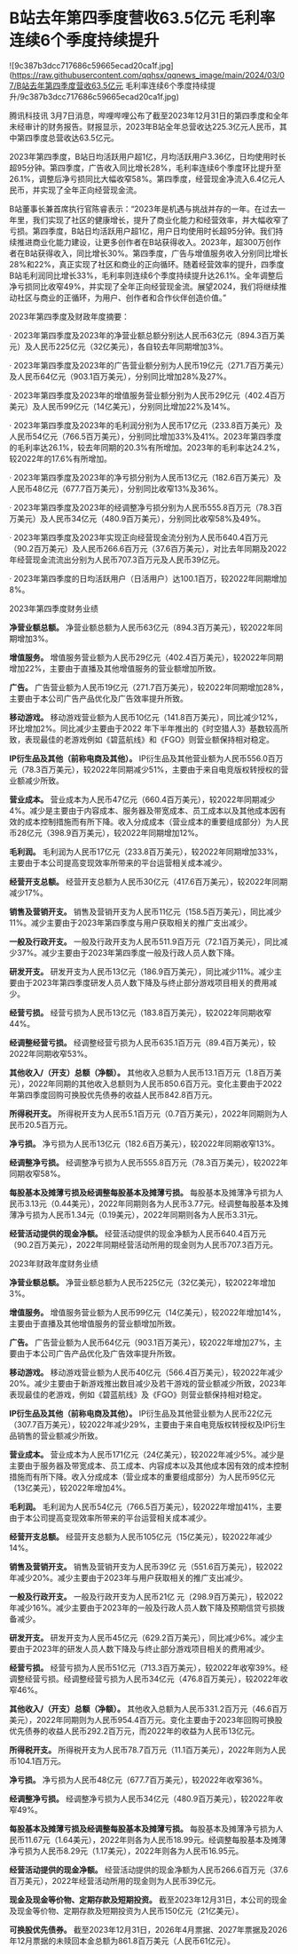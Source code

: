 # B站去年第四季度营收63.5亿元 毛利率连续6个季度持续提升

![9c387b3dcc717686c59665ecad20ca1f.jpg](https://raw.githubusercontent.com/qqhsx/qqnews_image/main/2024/03/07/B站去年第四季度营收63.5亿元 毛利率连续6个季度持续提升/9c387b3dcc717686c59665ecad20ca1f.jpg)

腾讯科技讯
3月7日消息，哔哩哔哩公布了截至2023年12月31日的第四季度和全年未经审计的财务报告。财报显示，2023年B站全年总营收达225.3亿元人民币，其中第四季度总营收达63.5亿元。

2023年第四季度，B站日均活跃用户超1亿，月均活跃用户3.36亿，日均使用时长超95分钟。第四季度，广告收入同比增长28%，毛利率连续6个季度环比提升至26.1%，调整后净亏损同比大幅收窄58%。第四季度，经营现金净流入6.4亿元人民币，并实现了全年正向经营现金流。

B站董事长兼首席执行官陈睿表示：“2023年是机遇与挑战并存的一年。在过去一年里，我们实现了社区的健康增长，提升了商业化能力和经营效率，并大幅收窄了亏损。第四季度，B站日均活跃用户超1亿，用户日均使用时长超95分钟。我们持续推进商业化能力建设，让更多创作者在B站获得收入。2023年，超300万创作者在B站获得收入，同比增长30%。第四季度，广告与增值服务收入分别同比增长28%和22%，真正实现了社区和商业的正向循环。随着经营效率的提升，四季度B站毛利润同比增长33%，毛利率则连续6个季度持续提升达26.1%。全年调整后净亏损同比收窄49%，并实现了全年正向经营现金流。展望2024，我们将继续推动社区与商业的正循环，为用户、创作者和合作伙伴创造价值。”

2023年第四季度及财政年度摘要：

‧ 2023年第四季度及2023年的净营业额总额分别达人民币63亿元（894.3百万美元）及人民币225亿元（32亿美元），各自较去年同期增加3%。

‧ 2023年第四季度及2023年的广告营业额分别为人民币19亿元（271.7百万美元）及人民币64亿元（903.1百万美元），分别同比增加28%及27%。

‧ 2023年第四季度及2023年的增值服务营业额分别为人民币29亿元（402.4百万美元）及人民币99亿元（14亿美元），分别同比增加22%及14%。

‧
2023年第四季度及2023年的毛利润分别为人民币17亿元（233.8百万美元）及人民币54亿元（766.5百万美元），分别同比增加33%及41%。2023年第四季度的毛利率达26.1%，较去年同期的20.3%有所增加。2023年的毛利率达24.2%，较2022年的17.6%有所增加。

‧ 2023年第四季度及2023年的净亏损分别为人民币13亿元（182.6百万美元）及人民币48亿元（677.7百万美元），分别同比收窄13%及36%。

‧
2023年第四季度及2023年的经调整净亏损分别为人民币555.8百万元（78.3百万美元）及人民币34亿元（480.9百万美元），分别同比收窄58%及49%。

‧
2023年第四季度及2023年实现正向经营现金流分别为人民币640.4百万元（90.2百万美元）及人民币266.6百万元（37.6百万美元），对比去年同期及2022年经营现金流流出分别为人民币707.3百万元及人民币39亿元。

‧ 2023年第四季度的日均活跃用户（日活用户）达100.1百万，较2022年同期增加8%。

2023年第四季度财务业绩

**净营业额总额。** 净营业额总额为人民币63亿元（894.3百万美元），较2022年同期增加3%。

**增值服务。** 增值服务营业额为人民币29亿元（402.4百万美元），较2022年同期增加22%，主要由于直播及其他增值服务的营业额增加所致。

**广告。** 广告营业额为人民币19亿元（271.7百万美元），较2022年同期增加28%，主要由于本公司广告产品优化及广告效率提升所致。

**移动游戏。** 移动游戏营业额为人民币10亿元（141.8百万美元），同比减少12%，环比增加2%。同比减少主要由于2022
年下半年推出的《时空猎人3》基数较高所致，表现最佳的老游戏例如《碧蓝航线》和《FGO》则营业额保持相对稳定。

**IP衍生品及其他（前称电商及其他）。**
IP衍生品及其他营业额为人民币556.0百万元（78.3百万美元），较2022年同期减少51%，主要由于来自电竞版权转授权的营业额减少所致。

**营业成本。**
营业成本为人民币47亿元（660.4百万美元），较2022年同期减少4%。减少是主要由于内容成本、服务器及带宽成本、员工成本以及其他成本因有效的成本控制措施而有所下降。收入分成成本（营业成本的重要组成部分）为人民币28亿元（398.9百万美元），较2022年同期增加12%。

**毛利润。** 毛利润为人民币17亿元（233.8百万美元），较2022年同期增加33%，主要由于本公司提高变现效率所带来的平台运营相关成本减少。

**经营开支总额。** 经营开支总额为人民币30亿元（417.6百万美元），较2022年同期减少17%。

**销售及营销开支。** 销售及营销开支为人民币11亿元（158.5百万美元），同比减少11%。减少主要由于2023年第四季度与用户获取相关的推广支出减少。

**一般及行政开支。** 一般及行政开支为人民币511.9百万元（72.1百万美元），同比减少37%。减少主要由于2023年第四季度一般及行政人员人数下降。

**研发开支。**
研发开支为人民币13亿元（186.9百万美元），同比减少11%。减少主要由于2023年第四季度研发人员人数下降及与终止部分游戏项目相关的费用减少。

**经营亏损。** 经营亏损为人民币13亿元（183.8百万美元），较2022年同期收窄44%。

**经调整经营亏损。** 经调整经营亏损为人民币635.1百万元（89.4百万美元），较2022年同期收窄53%。

**其他收入/（开支）总额（净额）。**
其他收入总额为人民币13.1百万元（1.8百万美元），2022年同期的其他收入总额则为人民币850.6百万元。变化主要由于2022年第四季度回购可换股优先债券的收益人民币842.8百万元。

**所得税开支。** 所得税开支为人民币5.1百万元（0.7百万美元），2022年同期则为人民币20.5百万元。

**净亏损。** 净亏损为人民币13亿元（182.6百万美元），较2022年同期收窄13%。

**经调整净亏损。** 经调整净亏损为人民币555.8百万元（78.3百万美元），较2022年同期收窄58%。

**每股基本及摊薄亏损及经调整每股基本及摊薄亏损。**
每股基本及摊薄净亏损为人民币3.13元（0.44美元），2022年同期则各为人民币3.77元。经调整每股基本及摊薄净亏损为人民币1.34元（0.19美元），2022年同期则各为人民币3.31元。

**经营活动提供的现金净额。**
经营活动提供的现金净额为人民币640.4百万元（90.2百万美元），2022年同期经营活动所用的现金则为人民币707.3百万元。

2023年财政年度财务业绩

**净营业额总额。** 净营业额总额为人民币225亿元（32亿美元），较2022年增加3%。

**增值服务。** 增值服务营业额为人民币99亿元（14亿美元），较2022年增加14%，主要由于直播及其他增值服务的营业额增加所致。

**广告。** 广告营业额为人民币64亿元（903.1百万美元），较2022年增加27%，主要由于本公司广告产品优化及广告效率提升所致。

**移动游戏。**
移动游戏营业额为人民币40亿元（566.4百万美元），较2022年减少20%。减少主要由于新游戏推出数目减少及若干游戏的营业额减少所致，2023年表现最佳的老游戏，例如《碧蓝航线》及《FGO》则营业额保持相对稳定。

**IP衍生品及其他（前称电商及其他）。**
IP衍生品及其他营业额为人民币22亿元（307.7百万美元），较2022年减少29%，主要由于来自电竞版权转授权及IP衍生品销售的营业额减少所致。

**营业成本。**
营业成本为人民币171亿元（24亿美元），较2022年减少5%。减少是主要由于服务器及带宽成本、员工成本、内容成本以及其他成本因有效的成本控制措施而有所下降。收入分成成本（营业成本的重要组成部分）为人民币95亿元（13亿美元），较2022年增加4%。

**毛利润。** 毛利润为人民币54亿元（766.5百万美元），较2022年增加41%，主要由于本公司提高变现效率所带来的平台运营相关成本减少。

**经营开支总额。** 经营开支总额为人民币105亿元（15亿美元），较2022年减少14%。

**销售及营销开支。** 销售及营销开支为人民币39亿
元（551.6百万美元），较2022年减少20%。减少主要由于2023年与用户获取相关的推广支出减少。

**一般及行政开支。** 一般及行政开支为人民币21亿
元（298.9百万美元），较2022年减少16%。减少主要由于2023年的一般及行政人员人数下降及预期信贷亏损拨备减少。

**研发开支。**
研发开支为人民币45亿元（629.2百万美元），同比减少6%。减少主要由于2023年的研发人员人数下降及与终止部分游戏项目相关的费用减少。

**经营亏损。**
经营亏损为人民币51亿元（713.3百万美元），较2022年收窄39%。经调整经营亏损。经调整经营亏损为人民币34亿元（476.8百万美元），较2022年收窄46%。

**其他收入/（开支）总额（净额）。**
其他收入总额为人民币331.2百万元（46.6百万美元），2022年同期则为人民币954.4百万元。变化主要由于2023年回购可换股优先债券的收益人民币292.2百万元，而2022年的收益为人民币13亿元。

**所得税开支。** 所得税开支为人民币78.7百万元（11.1百万美元），2022年则为人民币104.1百万元。

**净亏损。** 净亏损为人民币48亿元（677.7百万美元），较2022年收窄36%。

**经调整净亏损。** 经调整净亏损为人民币34亿元（480.9百万美元），较2022年收窄49%。

**每股基本及摊薄亏损及经调整每股基本及摊薄亏损。**
每股基本及摊薄净亏损为人民币11.67元（1.64美元），2022年则各为人民币18.99元。经调整每股基本及摊薄净亏损为人民币8.29元（1.17美元），2022年则各为人民币16.95元。

**经营活动提供的现金净额。** 经营活动提供的现金净额为人民币266.6百万元（37.6百万美元），2022年经营活动所用的现金则为人民币39亿元。

**现金及现金等价物、定期存款及短期投资。** 截至2023年12月31日，本公司的现金及现金等价物、定期存款及短期投资为人民币150亿元（21亿美元）。

**可换股优先债券。**
截至2023年12月31日，2026年4月票据、2027年票据及2026年12月票据的未赎回本金总额为861.8百万美元（人民币61亿元）。

